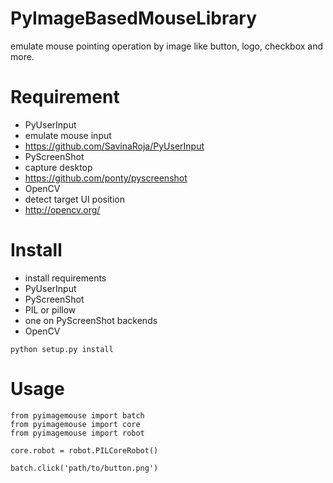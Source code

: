 PyImageBasedMouseLibrary
========================

emulate mouse pointing operation by image like button, logo, checkbox and more.



# Requirement
- PyUserInput
 - emulate mouse input
 - https://github.com/SavinaRoja/PyUserInput
- PyScreenShot
 - capture desktop
 - https://github.com/ponty/pyscreenshot
- OpenCV
 - detect target UI position 
 - http://opencv.org/ 

# Install
- install requirements
 - PyUserInput
 - PyScreenShot
  - PIL or pillow
  - one on PyScreenShot backends 
 - OpenCV

```
python setup.py install
```

# Usage

```
from pyimagemouse import batch
from pyimagemouse import core
from pyimagemouse import robot

core.robot = robot.PILCoreRobot()

batch.click('path/to/button.png')
```

